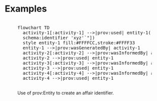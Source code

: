 # Examples

<figure>

<pre class="diagram mermaid">

flowchart TD
  activity-1[:activity-1] -->|prov:used| entity-1(["`:entity-1
  schema:identifier 'xyz'`"])
  style entity-1 fill:#FFFFCC,stroke:#FFFF33
  entity-1 -->|prov:wasGeneratedBy| activity-1
  activity-2[:activity-2] -->|prov:wasInformedBy| activity-1
  activity-2 -->|prov:used| entity-1
  activity-3[:activity-3] -->|prov:wasInformedBy| activity-2
  activity-3 -->|prov:used| entity-1
  activity-4[:activity-4] -->|prov:wasInformedBy| activity-3
  activity-4 -->|prov:used| entity-1

</pre>

<figcaption>Use of prov:Entity to create an affair identifier.</figcaption>

</figure>
